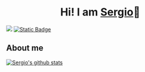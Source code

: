 <h1 align="center">Hi! I am <a href="https://sergiowani.github.io/">Sergio</a>👋</h1>
<img src="https://sergiowani.github.io/public/images/banner.png" />
<a href="https://www.linkedin.com/in/sergiowani/"><img alt="Static Badge" src="https://img.shields.io/badge/LinkedIn-%2357AB32?style=flat&logo=linkedin"></a>

## About me

[![Sergio's github stats](https://github-readme-stats.vercel.app/api?username=sergiowani&show_icons=true&theme=merko)](https://github.com/sergiowani/github-readme-stats)







<!--
**sergiowani/sergiowani** is a ✨ _special_ ✨ repository because its `README.md` (this file) appears on your GitHub profile.

Here are some ideas to get you started:

- 🔭 I’m currently working on ...
- 🌱 I’m currently learning ...
- 👯 I’m looking to collaborate on ...
- 🤔 I’m looking for help with ...
- 💬 Ask me about ...
- 📫 How to reach me: ...
- 😄 Pronouns: ...
- ⚡ Fun fact: ...
-->
